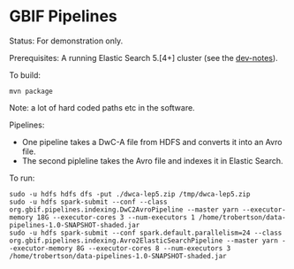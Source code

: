 # GBIF Pipelines

Status: For demonstration only.
 
Prerequisites: A running Elastic Search 5.[4+] cluster (see the [dev-notes](dev-notes.md)).

To build:
```
mvn package
```

Note: a lot of hard coded paths etc in the software.

Pipelines:
 - One pipeline takes a DwC-A file from HDFS and converts it into an Avro file.
 - The second pipleline takes the Avro file and indexes it in Elastic Search. 

To run:
```
sudo -u hdfs hdfs dfs -put ./dwca-lep5.zip /tmp/dwca-lep5.zip
sudo -u hdfs spark-submit --conf --class org.gbif.pipelines.indexing.DwC2AvroPipeline --master yarn --executor-memory 18G --executor-cores 3 --num-executors 1 /home/trobertson/data-pipelines-1.0-SNAPSHOT-shaded.jar
sudo -u hdfs spark-submit --conf spark.default.parallelism=24 --class org.gbif.pipelines.indexing.Avro2ElasticSearchPipeline --master yarn --executor-memory 8G --executor-cores 8 --num-executors 3 /home/trobertson/data-pipelines-1.0-SNAPSHOT-shaded.jar 
```

